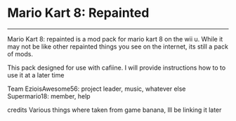 # Mario Kart 8: Repainted
-------------------------------------------
Mario Kart 8: repainted is a mod pack for mario kart 8 on the wii u. While it may not be like other repainted things you see on the internet, its still a pack of mods.

This pack designed for use with cafiine. I will provide instructions how to to use it at a later time

Team
EzioisAwesome56: project leader, music, whatever else
Supermario18: member, help

credits
Various things where taken from game banana, Ill be linking it later
